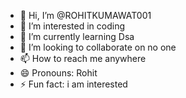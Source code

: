 - 👋 Hi, I’m @ROHITKUMAWAT001
- 👀 I’m interested in coding
- 🌱 I’m currently learning Dsa
- 💞️ I’m looking to collaborate on no one
- 📫 How to reach me anywhere
- 😄 Pronouns: Rohit
- ⚡ Fun fact: i am interested 

<!---
ROHITKUMAWAT001/ROHITKUMAWAT001 is a ✨ special ✨ repository because its `README.md` (this file) appears on your GitHub profile.
You can click the Preview link to take a look at your changes.
--->
